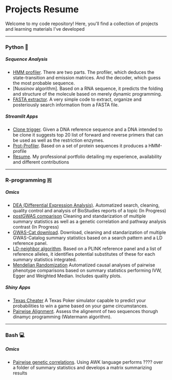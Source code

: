 # Projects Resume

Welcome to my code repository! Here, you'll find a collection of projects and learning materials I've developed

---

### Python 🐍
##### Sequence Analysis

* [HMM profiler](Python/HMM_profile_analyser). There are two parts. The profiler, which deduces the state-transition and emission matrices. And the decoder, which guess the most probable sequence. 
* [Nussinov algorithm]. Based on a RNA sequence, it predicts the folding and structure of the molecule based on merely dynamic programming.
* [FASTA extractor](Python/manipulation_FASTA/extract%26find_FASTA). A very simple code to extract, organize and posteriously search information from a FASTA file.

##### Streamlit Apps
* [Clone trigger](streamlit/close_trigger). Given a DNA reference sequence and a DNA intended to be clone it suggests top 20 list of forward and reverse primers that can be used as well as the restriction enzymes. 
* [Prot-Profiler](streamlit/prot-profiler-app). Based on a set of protein sequences it produces a HMM-profile
* [Resume](streamlit/resume). My professional portfolio detailing my experience, availability and different contributions

---

### R-programming 🇷
##### Omics

* [DEA (Differential Expression Analysis)](R/DEA). Automatized search, cleaning, quality control and analysis of BioStudies reports of a topic (In Progress)
* [postGWAS comparison]() Cleaning and standarization of multiple summary statistics as well as a genetic correlation and pathway analysis contrast (In Progress)
* [GWAS-Cat download](). Download, cleaning and standarization of multiple GWAS-Catalog summary statistics based on a search pattern and a LD reference panel.
* [LD-neighbor algorithm](). Based on a PLINK reference panel and a list of reference alleles, it identifies potential substitutes of these for each summary statistics integrated.
* [Mendelian Randomization]() Automatized causal analyses of pairwise phenotype comparisons based on summary statistics performing IVW, Egger and Weighted Median. Includes quality plots. 

##### Shiny Apps

* [Texas Cheater](shinyR/texas-cheater) A Texas Poker simulator capable to predict your probabilities to win a game based on your game circumstances.
* [Pairwise Alignment](shinyR/pairwise_alignment). Assess the alignemnt of two sequences thorugh dinamyc programming (Watermann algorithm).

---

### Bash 💻
##### Omics
* [Pairwise genetic correlations](). Using AWK language performs ???? over a folder of summary statistics and develops a matrix summarizing results 
